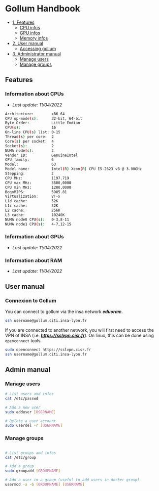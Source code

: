 # Gollum Handbook


- [1. Features](#features)
    - [CPU infos](#information-about-cpus)
    - [GPU infos](#information-about-gpus)
    - [Memory infos](#information-about-ram)
- [2. User manual](#user-manual)
    - [Accessing gollum](#connexion-to-gollum)
- [3. Administrator manual](#admin-manual)
    - [Manage users](#manage-users)
    - [Manage groups](#manage-groups)

## Features

### Information about CPUs 
- *Last update: 11/04/2022*

```sh
Architecture:        x86_64
CPU op-mode(s):      32-bit, 64-bit
Byte Order:          Little Endian
CPU(s):              16
On-line CPU(s) list: 0-15
Thread(s) per core:  2
Core(s) per socket:  4
Socket(s):           2
NUMA node(s):        2
Vendor ID:           GenuineIntel
CPU family:          6
Model:               63
Model name:          Intel(R) Xeon(R) CPU E5-2623 v3 @ 3.00GHz
Stepping:            2
CPU MHz:             1197.719
CPU max MHz:         3500,0000
CPU min MHz:         1200,0000
BogoMIPS:            5985.81
Virtualization:      VT-x
L1d cache:           32K
L1i cache:           32K
L2 cache:            256K
L3 cache:            10240K
NUMA node0 CPU(s):   0-3,8-11
NUMA node1 CPU(s):   4-7,12-15
```

### Information about GPUs 
- *Last update: 11/04/2022*


### Information about RAM 
- *Last update: 11/04/2022*


## User manual

### Connexion to Gollum

You can connect to gollum via the insa network ***eduoram***. 

```sh
ssh username@gollum.citi.insa-lyon.fr
```

If you are connected to another network, you will first need to access the VPN of INSA (i.e. ***https://sslvpn.cisr.fr***). On linux, this can be done using `openconnect` tools.

```sh
sudo openconnect https://sslvpn.cisr.fr
ssh username@gollum.citi.insa-lyon.fr
```


## Admin manual

### Manage users

```sh
# List users and infos
cat /etc/passwd

# Add a new user
sudo adduser [USERNAME]

# Delete a user account
sudo userdel -r [USERNAME]
```

### Manage groups

```sh

# List groups and infos
cat /etc/group

# Add a group 
sudo groupadd [GROUPNAME] 

# Add a user in a group (useful to add users in docker group)
usermod -a -G [GROUPNAME] [USERNAME]
```
